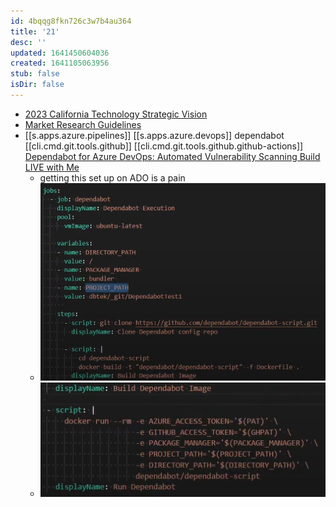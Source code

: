 ```yaml
---
id: 4bqqg8fkn726c3w7b4au364
title: '21'
desc: ''
updated: 1641450604036
created: 1641105063956
stub: false
isDir: false
---
```


  
-  [2023 California Technology Strategic Vision ][1] 
-  [Market Research Guidelines][2] 
- [[s.apps.azure.pipelines]] [[s.apps.azure.devops]] dependabot [[cli.cmd.git.tools.github]] [[cli.cmd.git.tools.github.github-actions]] [Dependabot for Azure DevOps: Automated Vulnerability Scanning Build LIVE with Me][3]
  - getting this set up on ADO is a pain
  - ![image.png](assets/images/image_1626903965728_0.png)
  - ![image.png](assets/images/image_1626904851289_0.png)

[1]: https://vision2023.cdt.ca.gov/pdf/Vision-2023-California-Technology-Strategic-Plan.pdf
[2]: https://cdt.ca.gov/wp-content/uploads/2019/08/Market-Research-Guidelines.pdf
[3]: https://youtu.be/4ELai1FivK4

